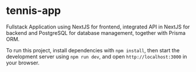 # tennis-app
Fullstack Application using NextJS for frontend, integrated API in NextJS for backend and PostgreSQL for database management, together with Prisma ORM.

To run this project, install dependencies with `npm install`, then start the development server using `npm run dev`, and open `http://localhost:3000` in your browser.

